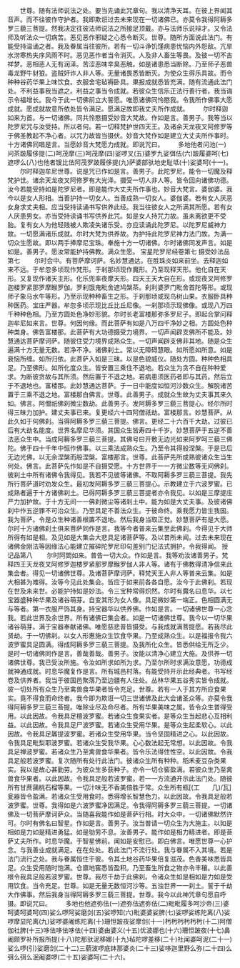 <!-- { "loadSidebar": true } -->
　　世尊。随有法师说法之处。要当先诵此咒章句。我以清净天耳。在彼上界闻其音声。而不往彼作守护者。我即欺诳过去未来现在一切诸佛已。亦莫令我得阿耨多罗三藐三菩提。然我决定往彼法师说法之所接足顶戴。亦与法师乐说辩才。又令法师及听法众一切病苦。恶见恶作邪疑之心悉令断灭。世尊。随所方面说此法门。有能受持温诵之者。我及眷属当往彼所。若有一切斗诤饥馑病患忧恼内外怨敌。亢旱水涝寒热失序风雨不时。恶见恶作者当令消灭。人及非人畜生等畏。及彼一切不吉祥梦。恶相恶人无有润泽。苦涩恶味辛臭恶触。如是诸患悉当断除。乃至师子恶兽毒龙野牛豺狼。盗贼奸诈人非人等。无量诸畏悉皆断灭。为使众生得乐具故。而令种种谷药华果上味饮食。衣服舍宅毡褥卧具。果报成就悉皆充满。随有流通此法门处。不利益事我当遮之。利益之事当令成就。若彼众生信乐正法行善行者。我当诲示令福增长。我今于此一切佛前立大誓愿。唯愿诸佛同怜愍我。令我所作佛事大愿成就。愿成就故意所依处皆令满足。愿满足故即我丈夫所作成就。
　　尔时释迦如来为首。与一切诸佛。同共怜愍摄受妙音大梵故。作如是言。善男子。我等当以陀罗尼咒与汝受持。所以者何。若一切释梵护世四天王。及诸余天龙夜叉阿修罗等于佛圣教起不净心者。以咒力故皆当摄伏。妙音大梵作如是建立大丈夫所作事时。十方诸佛同唱是言。当愿妙音大梵愿力成就。即说咒曰。
　　多地他者问池(一)问茶跛履侈提(二)呵茂摩(三)呵茂摩(四)娑啰叉(五)婆罗九娑弭佉(六)跛履婆呵(七)遮啰么(八)也他者锼比佉阿茂罗跛履侈提(九)萨婆部驮地史耻坻(十)娑婆呵(十一)。
　　尔时释迦牟尼世尊。说是咒已作如是言。善男子。此陀罗尼。能令一切魔及释梵护世。诸余天龙夜叉阿修罗有大光泽。摄受一切人非人等。皆令回向诸佛功德。汝今若能受持如是陀罗尼者。即是能作大丈夫所作事也。妙音大梵言。婆伽婆。我今以是女人形相。当善护持一切女人。当善成熟一切女人。婆伽婆。若有女人厌恶女身求丈夫相。应当受持读诵书写供养此经。我当往彼女人之所满其所愿。若有女人厌患男女。亦当受持读诵书写供养此咒。如是女人持咒力故。虽未离欲更不受胎。复有女人为他轻贱被人欺凌失诸乐受。亦应读诵此陀罗尼。以陀罗尼威神力故。一切愿满诸乐成就。尔时大梵为供养故。为护持此陀罗尼神力法门故。为满一切众生愿故。即以两手捧摩尼宝珠。奉施十方一切诸佛。尔时诸佛同发声言。如是如是。善男子。愿汝常能护持佛教。满众生愿。
宝星陀罗尼经卷第七
摄受妙法品第七
　　尔时会中。有菩萨摩诃萨。名妙慧通达。在胜珠炎如来前坐。去释迦如来不远。于牟忽多顷现作梵形。于刹那顷现作魔形。乃至现释天形。他化自在天形。又复现作诸天主形。化乐兜率夜摩天形。四天王天大自在形。或现夜叉阿修罗迦楼罗紧那罗摩睺罗伽。罗刹饿鬼毗舍遮鸠槃茶。刹利婆罗门毗舍首陀等形。或现师子象马水牛等形。乃至示现种种畜生之形。于刹那顷或现鸟树山果。衣服卧具种种医药。宝庄严器。牟忽多顷示现比丘比丘尼像。一刹那顷示现佛像。或现八万四千种种色相。乃至方圆处色净妙形貌。尔时长老富楼那弥多罗尼子。即起合掌问释迦牟尼如来言。世尊。何因何缘。而此菩萨有如是八万四千净妙之相。方圆处色种种类身。佛告富楼那。此菩萨有大功德摄受力境界。一切声闻辟支佛所不能及。妙慧通达菩萨摩诃萨。随彼住受力境界成熟众生。一切声闻辟支佛非其地。随是众生遍满十方无量无数。若净不净。诸佛刹土。常以无障碍慧眼。如所愿如所意。如是衰恼所缠。如所归依。此菩萨入如是三昧。以是色貌威仪。随处方圆。种种色相具足。乃至佛形。如所化度众生。皆安置三乘住不退地。若众生为贪不自在种种爱求。为断彼贪故与其所须。然后置于不退之地。若病患须医药者即与其药。然后立于不退地也。富楼那。此妙慧通达菩萨。于一日中能度如恒河沙数众生。解脱诸苦置于三乘不退之地。富楼那白佛言。世尊。此善男子。成就众生故为丈夫事其来久如。佛言。阿僧祇佛刹微尘数劫。此善男子。发阿耨多罗三藐三菩提心。经尔所时得三昧力加护。建丈夫事已来。复更经六十四阿僧祇劫。富楼那言。妙慧菩萨。从此久如于何佛刹。当得阿耨多罗三藐三菩提。佛言。更经二十六百千大劫。过彼已后有大劫名能度。世界名摩尼华须。其国众生皆寿四十千岁。妙慧菩萨于五逆不善法恶众生中。当成阿耨多罗三藐三菩提。其佛号曰开敷无边光如来阿罗呵三藐三佛陀。佛于四十千年中恒作佛事。以三乘法成熟众生。乃至令其得般涅槃。于是已后无边光佛。以无余涅槃而般涅槃。富楼那言。世尊。此菩萨先所成熟彼诸众生当生何处。佛言。此菩萨先作如是不自摄受愿。十方世界于一一方微尘数等无间佛刹。彼刹土中所有诸佛令我得见。我若不见彼等诸佛。不取阿耨多罗三藐三菩提。我先所行菩萨道时劝发众生。最初发阿耨多罗三藐三菩提心。示教建立于六波罗蜜。已成熟者遍于十方诸佛刹土。已得阿耨多罗三藐三菩提者亦令我见。以如是三摩提庄严力加护故。于十方无间一一佛刹微尘等诸刹土中。能为如是大丈夫事。及彼诸佛刹中作五逆罪不可治众生。乃至具足不善法众生。于彼命终。乘我愿力皆生我国。我为菩萨。令是众生种诸善根置不退地。然后我身当取正觉。妙慧菩萨有是大愿。尔时十方诸佛刹土俱来菩萨同作是言。我等今者普来云集至此佛刹。今得见于大师所得有如是相。及见如是大集会大悲具足诸菩萨等。及以昔所未闻。过去未来现在诸佛金刚法等因缘法心能建立摧碎陀罗尼印句差别门记法式拥护。令我得闻。
授记品第八
　　尔时阿閦如来。普告一切大众。作如是言。我等劝汝诸善男子。梵释四王天龙夜叉阿修罗迦楼罗紧那罗摩睺罗伽人非人等。诸有于佛教得清净信来此集会者。得见一切诸佛世尊。及诸菩萨摩诃萨。释梵天王人非人等普来云集。如是大相甚为难得。汝等今见此处集会。皆应于如来前各各自愿。汝今于此佛刹。若现在世及未来世。必能护持如是妙法。令三宝种常得炽然。尔时有魔名曰息华。以七宝器盛种种华果及诸谷萌芽。自变其形为女人像。具足微妙第一端正。色相圆满无与等者。第一衣服严饰其身。持宝器华以供养佛。作如是言。一切诸佛世尊一心念我。若此世界及余世界。所有诸佛已集会者。如是一切诸佛世尊。我今以一切华果诸谷萌芽。满于宝器奉献诸佛。唯愿慈悲普皆摄受。与我成就满菩提愿。若我尽此贤劫。于一切佛刹。以女人形惠施众生饮食华果。乃至成熟众生。以是福报令我六波罗蜜具足圆满。得成阿耨多罗三藐三菩提。及我所化众生。皆悉供给无所乏少。是时一切诸佛同作是言。善哉善哉。善男子。汝能以清净心建立大施。及供养一切诸佛世尊。我已受汝所施。令汝如所求如所为求。乃至尔所时求满汝意愿。功德成就神通成就。时息华魔复作是言。所有城邑村落。有能受持开示此经典者。书写经卷及供养者。我当于彼国邑聚落乃至边疆有人住处。丛林华果五谷秀实皆令成就。彼一切处所有众生乃至禽兽食华果者皆令充足。世尊。若有一人于其方所应食果实。竟不得食而命终者。我今即为欺诳一切三世诸佛及此大会诸圣众等。亦莫令我得阿耨多罗三藐三菩提。唯除业尽及命尽者。所有华果美味之属。皆令众生普得受用。以此因故。令我具足檀波罗蜜。若诸众生食果实者。是等众生当起悲心互相利益。以此因故。令我具足尸波罗蜜。若诸众生受用华果。是等众生起柔软心。以此因故。令我具足羼提波罗蜜。若诸众生受用华果。当令坚固精进之心。以此因故。令我具足毗梨耶波罗蜜。若诸众生受我华果。心心数法起无常想。以此因故。令我具足禅波罗蜜。若诸众生乃至禽兽食华果者。皆令乐法得住性空。以此因故。令我具足般若波罗蜜。复次随所有处行此法门。彼诸众生所有种种。稻禾麦豆杂类果实。我以是故心甚勤劳。为彼众生多获种子。亦令一切仓窖盈满。若彼众生乃至禽兽食华果者。以此因故。令我具足般若波罗蜜。若一一方流通开示此法门处。随彼所有甘蔗蒱桃石榴等果。一切汁味无不香美倍胜于常。众生所有瓶[(工　　几)/瓦]瓮器皆令盈满。若诸众生受用食时。悉得增长智慧色力。以此因故。令我具足般若波罗蜜。世尊。我得如是六波罗蜜净因满足。令我得阿耨多罗三藐三菩提。一切诸佛及一切菩萨摩诃萨众。当随喜我能作如是菩萨行相。时大众中。一切诸佛默然许可。尔时有佛名曰智星。作如是言。善男子。汝当普请一切众生为大施主。以如是相如是力如是精进勇猛。如是劬劳不息。汝善男子。能作如是相力精进者。即是菩萨丈夫所作。时息华魔。于智星佛前。闻如是安慰已。即白佛言。唯愿世尊一心护念。与我善业成就满足。在在处处。若此法门不流行处。我与眷属不入其境。若是法门流行之处。我与眷属恒住于彼。令其土地谷药华果倍复滋茂。色香美味悉皆具足。众生受用随时饱满。仓廪地窖悉皆盈积。乃至畜生所食之物亦令丰穰。以此善根令我具足般若波罗蜜。世尊。我尽千劫于此佛刹。令诸众生如是相如是力如是受用饮食。当令充足。世尊。如是无量无数恒河沙等。五浊世界一一刹土。誓于千劫大作佛事。然后我身当得阿耨多罗三藐三菩提。世尊。我今以此神咒章句愿自呼摄。即说咒曰。
　　多地也他遮弥佉(一)遮弥佉遮弥佉(二)毗毗履多呵沙帝(三)婆呵婆呵婆呵(四)娑么啰阿娑磨剑(五)娑啰知(六)毗婆婆娑脾(七)娑啰娑练陀离(八)娑啰摩显陀离(九)娑啰婆阇练陀离(十)珊怛跛夜娑摩剑(十一)杇杇杇杇杇杇(十二)阿僧伽社脾(十三)哆佉哆佉哆佉(十四)婆由婆义(十五)优波娜也(十六)珊怛跛夜(十七)鼻阇颇罗补所报所提(十八)陀那驮泥移娜(十九)毡陀啰差移(二十)社闻婆呵泥(二十一)娑么啰(引)娑磨剑(二十二)三藐波啰底钵那婆炎(二十三)娑哆迦里野么弥(二十四)么弭么弭么泯阇婆啰(二十五)娑婆呵(二十六)。
